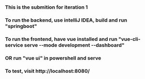 ### This is the submition for iteration 1

### To run the backend, use intelliJ IDEA, build and run "springboot"

### To run the frontend, have vue installed and run "vue-cli-service serve --mode development --dashboard"

### OR run "vue ui" in powershell and serve

### To test, visit http://localhost:8080/